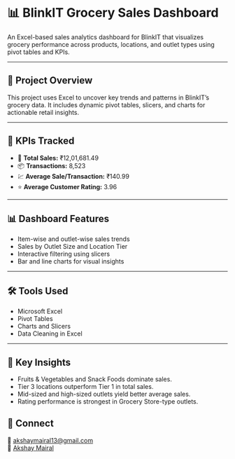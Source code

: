 # 📊 BlinkIT Grocery Sales Dashboard

An Excel-based sales analytics dashboard for BlinkIT that visualizes grocery performance across products, locations, and outlet types using pivot tables and KPIs.

---

## 📁 Project Overview

This project uses Excel to uncover key trends and patterns in BlinkIT’s grocery data. It includes dynamic pivot tables, slicers, and charts for actionable retail insights.

---

## 🚀 KPIs Tracked

- 🧾 **Total Sales:** ₹12,01,681.49  
- 📦 **Transactions:** 8,523  
- 💹 **Average Sale/Transaction:** ₹140.99  
- ⭐ **Average Customer Rating:** 3.96  

---

## 📊 Dashboard Features

- Item-wise and outlet-wise sales trends
- Sales by Outlet Size and Location Tier
- Interactive filtering using slicers
- Bar and line charts for visual insights

---

## 🛠 Tools Used

- Microsoft Excel
- Pivot Tables
- Charts and Slicers
- Data Cleaning in Excel

---

## 📌 Key Insights

- Fruits & Vegetables and Snack Foods dominate sales.
- Tier 3 locations outperform Tier 1 in total sales.
- Mid-sized and high-sized outlets yield better average sales.
- Rating performance is strongest in Grocery Store-type outlets.


## 🤝 Connect

📧 akshaymairal13@gmail.com  
🔗 [Akshay Mairal](linkedin.com/in/akshay-mairal-20b001257)  
